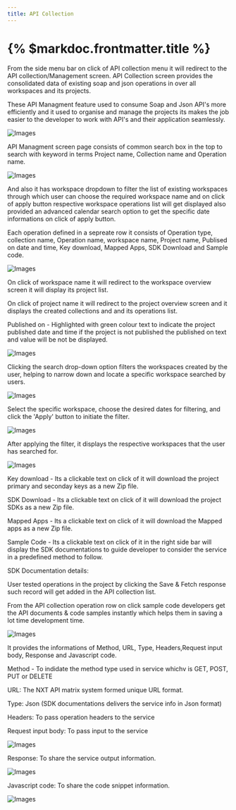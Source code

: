 ```yaml
---
title: API Collection
---
```


# {% $markdoc.frontmatter.title %}

From the side menu bar on click of API collection menu it will redirect to the API collection/Management screen. API Collection screen provides the consolidated data of existing soap and json operations in over all workspaces and its projects.

 These API Managment feature used to consume Soap and Json API's more efficiently and it used to organise and manage the projects its makes the job easier to the developer to work with API's and their application seamlessly.


![Images](/images/a1.png)

API Managment screen page consists of common search box in the top to search with keyword in terms Project name, Collection name and Operation name.

![Images](/images/d1.png)

And also it has workspace dropdown to filter the list of existing workspaces through which user can choose the required  workspace name and on click of apply button respective workspace operations list will get displayed also provided an advanced calendar search option to get the specific date informations on click of apply button.  

Each operation defined in a sepreate row it consists of Operation type, collection name, Operation name, workspace name, Project name, Publised on date and time,  Key download, Mapped Apps, SDK Download and Sample code.

![Images](/images/b1.png)

On click of workspace name it will redirect to the workspace overview screen it will display its project list.

On click of project name it will redirect to the project overview screen and it displays the  created collections and and its operations list. 

Published on - Highlighted with green colour text to indicate the project published date and time if the project is not published the published on text and value will be not be displayed. 

![Images](/images/c11.png)

Clicking the search drop-down option filters the workspaces created by the user, helping to narrow down and locate a specific workspace searched by users.

![Images](/images/apicollectionshome.png)

Select the specific workspace, choose the desired dates for filtering, and click the 'Apply' button to initiate the filter.

![Images](/images/apicollectionssearch.png)

After applying the filter, it displays the respective workspaces that the user has searched for.

![Images](/images/apicollectionsresult.png)


Key download - Its a clickable text on click of it will download the project primary and seconday keys as a new Zip file.

SDK Download -  Its a clickable text on click of it will download the project SDKs as a new Zip file.

Mapped Apps - Its a clickable text on click of it will download the Mapped apps as a new Zip file.

Sample Code - Its a clickable text on click of it in the right side bar will display the SDK documentations to guide developer to consider the service in a predefined method to follow. 

SDK Documentation details:

User tested operations in the project by clicking the Save & Fetch response such record will get added in the API collection list.

From the API collection operation row on click sample code developers get the API documents & code samples instantly which helps them in saving a lot time development time.

![Images](/images/a2.png)

It provides the informations of Method, URL, Type, Headers,Request input body, Response and Javascript code.  

Method - To indidate the method type used in service whichv is GET, POST, PUT or DELETE 

URL:  The NXT API matrix system formed unique URL format. 


Type: Json (SDK documentations delivers the service info in Json format)

Headers: To pass operation headers to the service

Request input body: To pass input to the service

![Images](/images/90002.png)

Response: To share the service output information.

![Images](/images/90003.png)

Javascript code: To share the code snippet information.
 
![Images](/images/90004.png)

